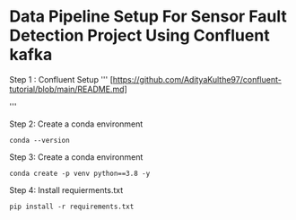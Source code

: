 # Data Pipeline Setup For Sensor Fault  Detection Project Using Confluent kafka

Step 1 : Confluent Setup
'''
 [https://github.com/AdityaKulthe97/confluent-tutorial/blob/main/README.md]
 
'''


Step 2: Create a conda environment
```
conda --version
```

Step 3: Create  a conda environment
```
conda create -p venv python==3.8 -y
```


Step 4: Install requierments.txt
```
pip install -r requirements.txt
```

